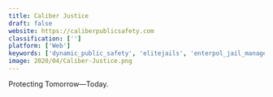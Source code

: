 ```yaml
---
title: Caliber Justice
draft: false 
website: https://caliberpublicsafety.com
classification: ['']
platform: ['Web']
keywords: ['dynamic_public_safety', 'elitejails', 'enterpol_jail_management_system', 'guardian_software_suite', 'ibr_plus', 'inform', 'jail_solutions', 'mi-case', 'protrak', 'superdisplay_touchscreen_system', 'vcs_employee_scheduling', 'cfive_catalyst', 'eforce_jail_management_software', 'eomis']
image: 2020/04/Caliber-Justice.png
---
```

Protecting Tomorrow—Today.
